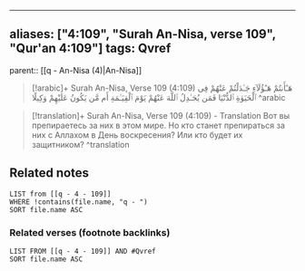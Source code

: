 
---
aliases: ["4:109", "Surah An-Nisa, verse 109", "Qur'an 4:109"]
tags: Qvref
---

parent:: [[q - An-Nisa (4)|An-Nisa]]

> [!arabic]+ Surah An-Nisa, Verse 109 (4:109)
> <span class="quran-arabic">هَـٰٓأَنتُمْ هَـٰٓؤُلَآءِ جَـٰدَلْتُمْ عَنْهُمْ فِى ٱلْحَيَوٰةِ ٱلدُّنْيَا فَمَن يُجَـٰدِلُ ٱللَّهَ عَنْهُمْ يَوْمَ ٱلْقِيَـٰمَةِ أَم مَّن يَكُونُ عَلَيْهِمْ وَكِيلًا</span>
^arabic

> [!translation]+ Surah An-Nisa, Verse 109 (4:109) - Translation
> Вот вы препираетесь за них в этом мире. Но кто станет препираться за них с Аллахом в День воскресения? Или кто будет их защитником?
^translation



## Related notes
```dataview
LIST from [[q - 4 - 109]]
WHERE !contains(file.name, "q - ")
SORT file.name ASC
```

### Related verses (footnote backlinks)
```dataview
LIST FROM [[q - 4 - 109]] AND #Qvref
SORT file.name ASC
```


